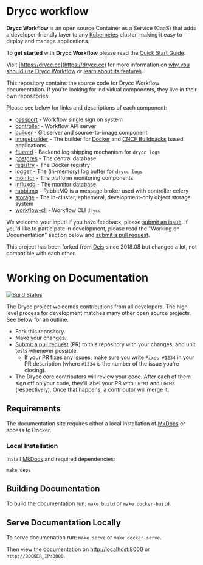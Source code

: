 # Drycc workflow

**Drycc Workflow** is an open source Container as a Service (CaaS) that adds a developer-friendly layer to any [Kubernetes][k8s-home] cluster, making it easy to deploy and manage applications.

To **get started** with **Drycc Workflow** please read the [Quick Start Guide](https://drycc.cc/quickstart/).

Visit [https://drycc.cc](https://drycc.cc) for more information on [why you should use Drycc Workflow](https://drycc.cc/understanding-workflow/concepts/) or [learn about its features](https://drycc.cc/understanding-workflow/architecture/).

This repository contains the source code for Drycc Workflow documentation. If you're looking for individual components, they live in their own repositories.

Please see below for links and descriptions of each component:

- [passport](https://github.com/drycc/passport) - Workflow single sign on system
- [controller](https://github.com/drycc/controller) - Workflow API server
- [builder](https://github.com/drycc/builder) - Git server and source-to-image component
- [imagebuilder](https://github.com/drycc/imagebuilder) - The builder for [Docker](https://www.docker.com/) and [CNCF Buildpacks](https://buildpacks.io/) based applications
- [fluentd](https://github.com/drycc/fluentd) - Backend log shipping mechanism for `drycc logs`
- [postgres](https://github.com/drycc/postgres) - The central database
- [registry](https://github.com/drycc/registry) - The Docker registry
- [logger](https://github.com/drycc/logger) - The (in-memory) log buffer for `drycc logs`
- [monitor](https://github.com/drycc/monitor) - The platform monitoring components
- [influxdb](https://github.com/drycc/influxdb) - The monitor database
- [rabbitmq](https://github.com/drycc/rabbitmq) - RabbitMQ is a message broker used with controller celery
- [storage](https://github.com/drycc/storage) - The in-cluster, ephemeral, development-only object storage system
- [workflow-cli](https://github.com/drycc/workflow-cli) - Workflow CLI `drycc`

We welcome your input! If you have feedback, please [submit an issue][issues]. If you'd like to participate in development, please read the "Working on Documentation" section below and [submit a pull request][prs].

This project has been forked from [Deis](https://github.com/deis/deis) since 2018.08 but changed a lot,
not compatible with each other.

# Working on Documentation
[![Build Status](https://drone.drycc.cc/api/badges/drycc/workflow/status.svg)](https://drone.drycc.cc/drycc/workflow)

The Drycc project welcomes contributions from all developers. The high level process for development matches many other open source projects. See below for an outline.

* Fork this repository.
* Make your changes.
* [Submit a pull request][prs] (PR) to this repository with your changes, and unit tests whenever possible.
    * If your PR fixes any [issues][issues], make sure you write `Fixes #1234` in your PR description (where `#1234` is the number of the issue you're closing).
* The Drycc core contributors will review your code. After each of them sign off on your code, they'll label your PR with `LGTM1` and `LGTM2` (respectively). Once that happens, a contributor will merge it.

## Requirements

The documentation site requires either a local installation of [MkDocs][] or access to Docker.

### Local Installation

Install [MkDocs][] and required dependencies:

```
make deps
```

## Building Documentation

To build the documentation run: `make build` or `make docker-build`.

## Serve Documentation Locally

To serve documenation run: `make serve` or `make docker-serve`.

Then view the documentation on [http://localhost:8000](http://localhost:8000) or `http://DOCKER_IP:8000`.

[k8s-home]: http://kubernetes.io
[install-k8s]: http://kubernetes.io/gettingstarted/
[mkdocs]: http://www.mkdocs.org/
[issues]: https://github.com/drycc/workflow/issues
[prs]: https://github.com/drycc/workflow/pulls
[Drycc website]: http://drycc.cc/
